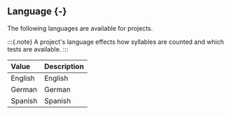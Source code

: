 ## Language {-}

The following languages are available for projects.

:::{.note}
A project's language effects how syllables are counted and which tests are available.
:::

Value   |   Description
| :-- | :-- |
English   |   English
German   |   German
Spanish   |   Spanish